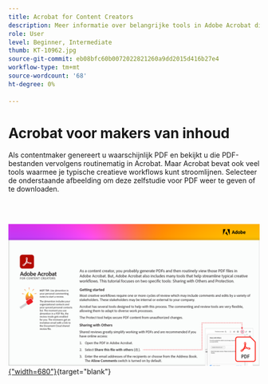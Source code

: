 ```yaml
---
title: Acrobat for Content Creators
description: Meer informatie over belangrijke tools in Adobe Acrobat die helpen creatieve workflows te stroomlijnen
role: User
level: Beginner, Intermediate
thumb: KT-10962.jpg
source-git-commit: eb08bfc60b0072022821260a9dd2015d416b27e4
workflow-type: tm+mt
source-wordcount: '68'
ht-degree: 0%

---
```


# Acrobat voor makers van inhoud

Als contentmaker genereert u waarschijnlijk PDF en bekijkt u die PDF-bestanden vervolgens routinematig in Acrobat. Maar Acrobat bevat ook veel tools waarmee je typische creatieve workflows kunt stroomlijnen. Selecteer de onderstaande afbeelding om deze zelfstudie voor PDF weer te geven of te downloaden.

<br> 

[![Afbeelding van eerste pagina van zelfstudie](assets/Acrobatforcontentcreators.png){&quot;width=680&quot;}](assets/AcrobatforContentCreators.pdf){target=&quot;blank&quot;}
